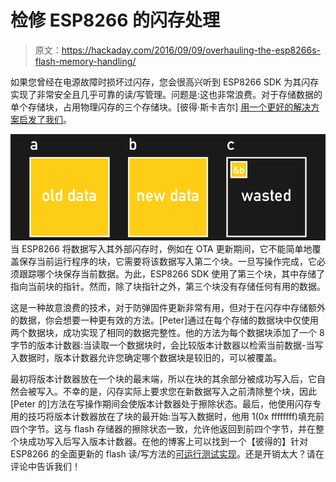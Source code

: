 # 检修 ESP8266 的闪存处理

> 原文：<https://hackaday.com/2016/09/09/overhauling-the-esp8266s-flash-memory-handling/>

如果您曾经在电源故障时损坏过闪存，您会很高兴听到 ESP8266 SDK 为其闪存实现了非常安全且几乎可靠的读/写管理。问题是:这也非常浪费。对于存储数据的单个存储块，占用物理闪存的三个存储块。[彼得·斯卡吉尔] [用一个更好的解决方案启发了我们](http://tech.scargill.net/espressif-save-to-flash-an-alternative/)。

![esp8266-flash-blocks-illu-01](img/4e3ee61e156cb2240fc176cc8165c152.png)当 ESP8266 将数据写入其外部闪存时，例如在 OTA 更新期间，它不能简单地覆盖保存当前运行程序的块，它需要将该数据写入第二个块。一旦写操作完成，它必须跟踪哪个块保存当前数据。为此，ESP8266 SDK 使用了第三个块，其中存储了指向当前块的指针。然而，除了块指针之外，第三个块没有存储任何有用的数据。

这是一种故意浪费的技术，对于防弹固件更新非常有用，但对于在闪存中存储额外的数据，你会想要一种更有效的方法。[Peter]通过在每个存储的数据块中仅使用两个数据块，成功实现了相同的数据完整性。他的方法为每个数据块添加了一个 8 字节的版本计数器:当读取一个数据块时，会比较版本计数器以检索当前数据-当写入数据时，版本计数器允许您确定哪个数据块是较旧的，可以被覆盖。

最初将版本计数器放在一个块的最末端，所以在块的其余部分被成功写入后，它自然会被写入。不幸的是，闪存实际上要求您在新数据写入之前清除整个块，因此[Peter 的]方法在写操作期间会使版本计数器处于擦除状态。最后，他使用闪存专用的技巧将版本计数器放在了块的最开始:当写入数据时，他用 1(0x ffffffff)填充前四个字节。这与 flash 存储器的擦除状态一致，允许他返回到前四个字节，并在整个块成功写入后写入版本计数器。在他的博客上可以找到一个【彼得的】针对 ESP8266 的全面更新的 flash 读/写方法的[可运行测试实现](http://tech.scargill.net/espressif-save-to-flash-an-alternative/#highlighter_574086)。还是开销太大？请在评论中告诉我们！